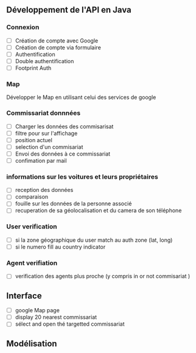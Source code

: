 ## Développement de l'API en Java

### Connexion

- [ ] Création de compte avec Google
- [ ] Création de compte via formulaire
- [ ] Authentification
- [ ] Double authentification
- [ ] Footprint Auth

### Map 
Développer le Map en utilisant celui des services de google 

### Commissariat donnnées 

- [ ] Charger les données des commisarisat
- [ ] filtre pour sur l'affichage 
- [ ] position actuel
- [ ] selection d'un commisariat 
- [ ] Envoi des données à ce commissariat
- [ ] confimation par mail

### informations sur les voitures et leurs propriétaires 
- [ ] reception des données
- [ ] comparaison
- [ ] fouille sur les données de la personne associé
- [ ] recuperation de sa géolocalisation et du camera de son téléphone

### User verification 
- [ ] si la zone géographique du user match au auth zone (lat, long)
- [ ] si le numero fill au country indicator
### Agent verifiation 

- [ ] verification des agents plus proche (y compris in or not commisariat )


## Interface 
- [ ] google Map page
- [ ] display 20 nearest commissariat
- [ ] sélect and open thé targetted commissariat 
## Modélisation 
